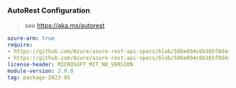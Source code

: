 ### AutoRest Configuration

> see https://aka.ms/autorest

``` yaml
azure-arm: true
require:
- https://github.com/Azure/azure-rest-api-specs/blob/58be094c6b365f8d4d73a91e293dfb4818e57cf6/specification/app/resource-manager/readme.md
- https://github.com/Azure/azure-rest-api-specs/blob/58be094c6b365f8d4d73a91e293dfb4818e57cf6/specification/app/resource-manager/readme.go.md
license-header: MICROSOFT_MIT_NO_VERSION
module-version: 2.0.0
tag: package-2023-05
```